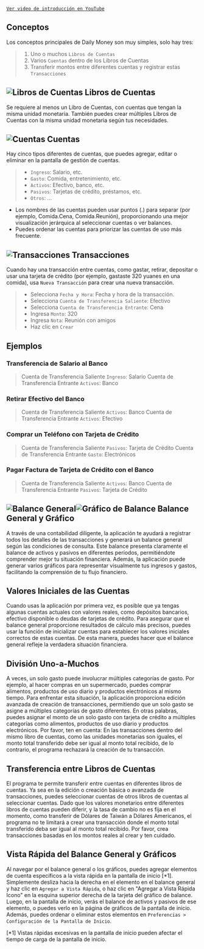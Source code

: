 
[`Ver video de introducción en YouTube`](https://youtu.be/uN3GkA_Afuw)

## Conceptos

Los conceptos principales de Daily Money son muy simples, solo hay tres:

> 1. Uno o muchos `Libros de Cuentas`
> 2. Varios `Cuentas` dentro de los Libros de Cuentas
> 3. Transferir montos entre diferentes cuentas y registrar estas `Transacciones`

## ![Libros de Cuentas](icon:///notebook-multiple) Libros de Cuentas

Se requiere al menos un Libro de Cuentas, con cuentas que tengan la misma unidad monetaria. También puedes crear múltiples Libros de Cuentas con la misma unidad monetaria según tus necesidades.

## ![Cuentas](icon:///bookmark-multiple) Cuentas

Hay cinco tipos diferentes de cuentas, que puedes agregar, editar o eliminar en la pantalla de gestión de cuentas.

> - `Ingreso`: Salario, etc.
> - `Gasto`: Comida, entretenimiento, etc.
> - `Activos`: Efectivo, banco, etc.
> - `Pasivos`: Tarjetas de crédito, préstamos, etc.
> - `Otros`: ...

* Los nombres de las cuentas pueden usar puntos (.) para separar (por ejemplo, Comida.Cena, Comida.Reunión), proporcionando una mejor visualización jerárquica al seleccionar cuentas o ver balances.
* Puedes ordenar las cuentas para priorizar las cuentas de uso más frecuente.

## ![Transacciones](icon:///receipt) Transacciones 

Cuando hay una transacción entre cuentas, como gastar, retirar, depositar o usar una tarjeta de crédito (por ejemplo, gastaste 320 yuanes en una comida), usa `Nueva Transacción` para crear una nueva transacción.
> - Selecciona `Fecha y Hora`: Fecha y hora de la transacción.
> - Selecciona `Cuenta de Transferencia Saliente`: Efectivo
> - Selecciona `Cuenta de Transferencia Entrante`: Cena
> - Ingresa `Monto`: 320
> - Ingresa `Nota`: Reunión con amigos
> - Haz clic en `Crear`

## Ejemplos

### Transferencia de Salario al Banco

> Cuenta de Transferencia Saliente `Ingreso`: Salario
> Cuenta de Transferencia Entrante `Activos`: Banco

### Retirar Efectivo del Banco

> Cuenta de Transferencia Saliente `Activos`: Banco
> Cuenta de Transferencia Entrante `Activos`: Efectivo

### Comprar un Teléfono con Tarjeta de Crédito

> Cuenta de Transferencia Saliente `Pasivos`: Tarjeta de Crédito
> Cuenta de Transferencia Entrante `Gasto`: Electrónicos

### Pagar Factura de Tarjeta de Crédito con el Banco

> Cuenta de Transferencia Saliente `Activos`: Banco 
> Cuenta de Transferencia Entrante `Pasivos`: Tarjeta de Crédito

## ![Balance General](icon:///scale-balance)![Gráfico de Balance](icon:///chart-pie) Balance General y Gráfico

A través de una contabilidad diligente, la aplicación te ayudará a registrar todos los detalles de las transacciones y generará un balance general según las condiciones de consulta. Este balance presenta claramente el balance de activos y pasivos en diferentes períodos, permitiéndote comprender mejor tu situación financiera. Además, la aplicación puede generar varios gráficos para representar visualmente tus ingresos y gastos, facilitando la comprensión de tu flujo financiero.

## Valores Iniciales de las Cuentas

Cuando usas la aplicación por primera vez, es posible que ya tengas algunas cuentas actuales con valores reales, como depósitos bancarios, efectivo disponible o deudas de tarjetas de crédito. Para asegurar que el balance general proporcione resultados de cálculo más precisos, puedes usar la función de inicializar cuentas para establecer los valores iniciales correctos de estas cuentas. De esta manera, puedes hacer que el balance general refleje la verdadera situación financiera.

## División Uno-a-Muchos

A veces, un solo gasto puede involucrar múltiples categorías de gasto. Por ejemplo, al hacer compras en un supermercado, puedes comprar alimentos, productos de uso diario y productos electrónicos al mismo tiempo. Para enfrentar esta situación, la aplicación proporciona edición avanzada de creación de transacciones, permitiendo que un solo gasto se asigne a múltiples categorías de gasto diferentes. En otras palabras, puedes asignar el monto de un solo gasto con tarjeta de crédito a múltiples categorías como alimentos, productos de uso diario y productos electrónicos. Por favor, ten en cuenta: En las transacciones dentro del mismo libro de cuentas, como las unidades monetarias son iguales, el monto total transferido debe ser igual al monto total recibido, de lo contrario, el programa rechazará la creación de tu transacción.

## Transferencia entre Libros de Cuentas

El programa te permite transferir entre cuentas en diferentes libros de cuentas. Ya sea en la edición o creación básica o avanzada de transacciones, puedes seleccionar cuentas de otros libros de cuentas al seleccionar cuentas. Dado que los valores monetarios entre diferentes libros de cuentas pueden diferir, y la tasa de cambio no es fija en el momento, como transferir de Dólares de Taiwán a Dólares Americanos, el programa no te limitará a crear una transacción donde el monto total transferido deba ser igual al monto total recibido. Por favor, crea transacciones basadas en los montos reales al crear y ten cuidado.

## Vista Rápida del Balance General y Gráficos

Al navegar por el balance general o los gráficos, puedes agregar elementos de cuenta específicos a la vista rápida en la pantalla de inicio [*1]. Simplemente desliza hacia la derecha en el elemento en el balance general y haz clic en `Agregar a Vista Rápida`, o haz clic en "Agregar a Vista Rápida Icono" en la esquina superior derecha de la tarjeta del gráfico de balance. Luego, en la pantalla de inicio, verás el balance de activos y pasivos de ese elemento, o puedes verlo en la página de gráficos de la pantalla de inicio. Además, puedes ordenar o eliminar estos elementos en `Preferencias > Configuración de la Pantalla de Inicio`.

[*1] Vistas rápidas excesivas en la pantalla de inicio pueden afectar el tiempo de carga de la pantalla de inicio.
